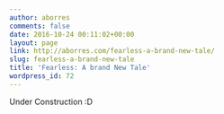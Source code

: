 ```yaml
---
author: aborres
comments: false
date: 2016-10-24 00:11:02+00:00
layout: page
link: http://aborres.com/fearless-a-brand-new-tale/
slug: fearless-a-brand-new-tale
title: 'Fearless: A brand New Tale'
wordpress_id: 72
---
```


Under Construction :D
